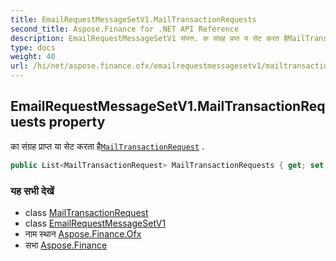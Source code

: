 ```yaml
---
title: EmailRequestMessageSetV1.MailTransactionRequests
second_title: Aspose.Finance for .NET API Reference
description: EmailRequestMessageSetV1 संपत्त. क संग्रह प्रप्त य सेट करत हैMailTransactionRequest .
type: docs
weight: 40
url: /hi/net/aspose.finance.ofx/emailrequestmessagesetv1/mailtransactionrequests/
---
```

## EmailRequestMessageSetV1.MailTransactionRequests property

का संग्रह प्राप्त या सेट करता है[`MailTransactionRequest`](../../../aspose.finance.ofx.email/mailtransactionrequest/) .

```csharp
public List<MailTransactionRequest> MailTransactionRequests { get; set; }
```

### यह सभी देखें

* class [MailTransactionRequest](../../../aspose.finance.ofx.email/mailtransactionrequest/)
* class [EmailRequestMessageSetV1](../)
* नाम स्थान [Aspose.Finance.Ofx](../../emailrequestmessagesetv1/)
* सभा [Aspose.Finance](../../../)


